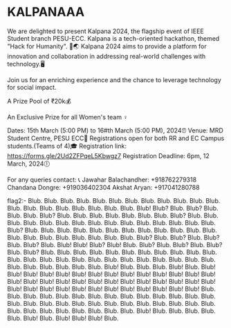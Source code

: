 # KALPANAAA
We are delighted to present Kalpana 2024, the flagship event of IEEE Student branch PESU-ECC. Kalpana is a tech-oriented hackathon, themed "Hack for Humanity". 🌳🌏 
Kalpana 2024 aims to provide a platform for innovation and collaboration in addressing real-world challenges with technology.🖥

Join us for an enriching experience and the chance to leverage technology for social impact.

A Prize Pool of ₹20k💰

An Exclusive Prize for all Women's team ♀

Dates: 15th March (5:00 PM) to 16#th March (5:00 PM), 2024⏰
Venue: MRD Student Centre, PESU ECC🏫
Registrations open for both RR and EC Campus students.(Teams of 4)🎓
Registration link: https://forms.gle/2Ud2ZFPqeL5Kbwgz7
Registration Deadline: 6pm, 12 March, 2024🕕

For any queries contact: 📞
Jawahar Balachandher: +918762279318
Chandana Dongre: +919036402304
Akshat Aryan: +917041280788 



flag2:-
Blub. Blub. Blub. Blub. Blub. Blub. Blub. Blub. Blub. Blub. Blub. Blub. Blub. Blub. Blub. Blub. Blub. Blub. Blub. Blub. Blub! Blub? Blub. Blub? Blub. Blub. Blub. Blub? Blub. Blub. Blub. Blub. Blub. Blub. Blub. Blub? Blub. Blub. Blub. Blub. Blub. Blub. Blub. Blub. Blub. Blub. Blub. Blub. Blub. Blub. Blub. Blub? Blub. Blub. Blub. Blub. Blub. Blub. Blub. Blub. Blub. Blub. Blub. Blub. Blub. Blub. Blub. Blub. Blub. Blub. Blub. Blub. Blub? Blub. Blub? Blub. Blub? Blub. Blub? Blub. Blub! Blub! Blub? Blub! Blub. Blub? Blub. Blub? Blub. Blub? Blub. Blub? Blub. Blub. Blub. Blub. Blub. Blub. Blub. Blub. Blub. Blub. Blub. Blub. Blub. Blub. Blub. Blub. Blub. Blub. Blub. Blub. Blub. Blub. Blub. Blub. Blub. Blub. Blub. Blub. Blub. Blub. Blub! Blub. Blub. Blub. Blub! Blub. Blub! Blub! Blub! Blub! Blub! Blub! Blub! Blub! Blub! Blub! Blub! Blub! Blub! Blub! Blub! Blub! Blub! Blub! Blub! Blub! Blub! Blub! Blub! Blub! Blub! Blub! Blub! Blub! Blub! Blub! Blub! Blub! Blub! Blub! Blub! Blub! Blub! Blub! Blub! Blub. Blub. Blub. Blub. Blub. Blub. Blub. Blub. Blub. Blub. Blub. Blub. Blub. Blub. Blub. Blub. Blub. Blub. Blub. Blub. Blub. Blub. Blub. Blub. Blub. Blub. Blub. Blub. Blub. Blub. Blub. Blub. Blub. Blub. Blub. Blub! Blub. Blub. Blub. Blub. Blub. Blub! Blub. Blub! Blub! Blub! Blub.
